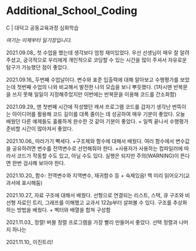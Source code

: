 # Additional_School_Coding
C | 대덕고 공동교육과정 심화학습

*여기는 이제부터 일기장입니다.*

2021.09.08_ 첫 수업을 했는데 생각보다 엄청 재미있었다. 우선 선생님이 매우 잘 알려주셨고, 궁극적으로 우리에게 개인적으로 코딩할 수 있는 시간을 많이 주셔서 자유로운 탐구가 가능했던 점이 좋았다.

2021.09.16_ 두번째 수업날이다. 변수와 표준 입출력에 대해 알아보고 수행평가를 보았는데 첫번째 수업의 나와 비교해서 발전한 나의 모습을 보니 뿌듯했다. (1차시땐 반복문을 쓰지 못해 일일이 지정해주었지만 이번에는 반복문을 이용해 코드를 간소화함)

2021.09.29_ 맨 첫번째 시간에 작성했던 캐셔 프로그램 코드를 갑자기 생각난 번뜩이는 아이디어를 활용해 코드 길이를 대폭 줄이는 데 성공하여 매우 기분이 좋았다. 오늘 배웠던 다른 예제들도 훌륭하게 완수한 것 같아 기분이 좋았다. + 일찍 끝나서 수행평가 준비할 시간이 많아져서 좋았다.

2021.10.06_ 따라가기 빡세다. +구조체와 함수에 대해서 배웠다. 여러 함수에서 변수값을 공유하려면 변수를 전역변수로 선언해줘야 한다. +사용자가 사용하는 컴파일러에 따라서 코드가 작동할 수도 있고, 아닐 수도 있다. 실행은 되지만 주의(WARNING)이 뜬다면 한번 검사해 보아야 한다.

2021.10.20_ 함수: 전역변수와 지역변수, 재귀함수 등 + 숙제있음! 책 미리 읽어오기(교과서에 표시해둠)

2021.10.27_ 자료 구조에 대해서 배웠다. 선형으로 연결되는 리스트, 스택, 큐 구조와 비선형 자료인 트리, 그래프를 이해했고 교과서 122p부터 살펴볼 수 있다. 구조를 추상화하는 방법을 배웠다. + 벡터와 배열을 합쳐 구성함


2021.11.03_ 정렬! 버블 정렬 프로그램을 가장 빨리 만들어서 좋았다. 선택 정렬과 나머지 하나는 

2021.11.10_ 이진트리!



